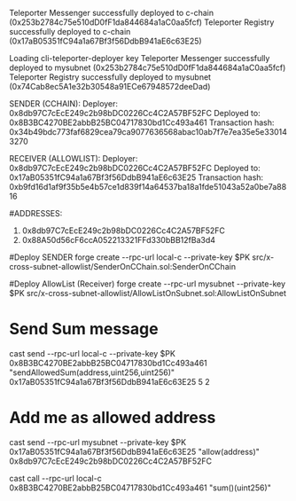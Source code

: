 
Teleporter Messenger successfully deployed to c-chain (0x253b2784c75e510dD0fF1da844684a1aC0aa5fcf)
Teleporter Registry successfully deployed to c-chain (0x17aB05351fC94a1a67Bf3f56DdbB941aE6c63E25)

Loading cli-teleporter-deployer key
Teleporter Messenger successfully deployed to mysubnet (0x253b2784c75e510dD0fF1da844684a1aC0aa5fcf)
Teleporter Registry successfully deployed to mysubnet (0x74Cab8ec5A1e32b30548a91ECe67948572deeDad)


SENDER (CCHAIN): 
Deployer: 0x8db97C7cEcE249c2b98bDC0226Cc4C2A57BF52FC
Deployed to: 0x8B3BC4270BE2abbB25BC04717830bd1Cc493a461
Transaction hash: 0x34b49bdc773faf6829cea79ca9077636568abac10ab7f7e7ea35e5e330143270

RECEIVER (ALLOWLIST):
Deployer: 0x8db97C7cEcE249c2b98bDC0226Cc4C2A57BF52FC
Deployed to: 0x17aB05351fC94a1a67Bf3f56DdbB941aE6c63E25
Transaction hash: 0xb9fd16d1af9f35b5e4b57ce1d839f14a64537ba18a1fde51043a52a0be7a8816

#ADDRESSES: 
1) 0x8db97C7cEcE249c2b98bDC0226Cc4C2A57BF52FC
2) 0x88A50d56cF6ccA052213321FFd330bBB12fBa3d4

#Deploy SENDER
forge create --rpc-url local-c --private-key $PK  src/x-cross-subnet-allowlist/SenderOnCChain.sol:SenderOnCChain


#Deploy AllowList (Receiver)
forge create --rpc-url mysubnet --private-key $PK src/x-cross-subnet-allowlist/AllowListOnSubnet.sol:AllowListOnSubnet

# Send Sum message
cast send --rpc-url local-c --private-key $PK 0x8B3BC4270BE2abbB25BC04717830bd1Cc493a461 "sendAllowedSum(address,uint256,uint256)" 0x17aB05351fC94a1a67Bf3f56DdbB941aE6c63E25 5 2

# Add me as allowed address
cast send --rpc-url mysubnet --private-key $PK 0x17aB05351fC94a1a67Bf3f56DdbB941aE6c63E25 "allow(address)" 0x8db97C7cEcE249c2b98bDC0226Cc4C2A57BF52FC

cast call --rpc-url local-c 0x8B3BC4270BE2abbB25BC04717830bd1Cc493a461 "sum()(uint256)"